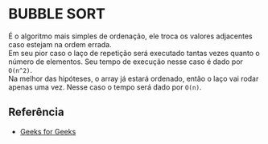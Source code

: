# BUBBLE SORT #
É o algoritmo mais simples de ordenação, ele troca os valores adjacentes caso estejam na ordem errada.  
Em seu pior caso o laço de repetição será executado tantas vezes quanto o número de elementos. Seu tempo de execução nesse caso é dado por `O(n^2)`.  
Na melhor das hipóteses, o array já estará ordenado, então o laço vai rodar apenas uma vez. Nesse caso o tempo será dado por `O(n)`.


## Referência
+ [Geeks for Geeks](https://www.geeksforgeeks.org/bubble-sort/)

